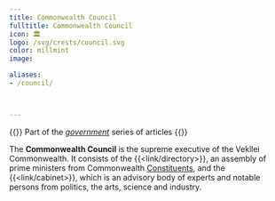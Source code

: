 ```yaml
---
title: Commonwealth Council
fulltitle: Commonwealth Council
icon: 🏛️
logo: /svg/crests/council.svg
color: millmint
image:

aliases:
- /council/



---
```

{{<note series>}}
 Part of the *[government](/government/)* series of articles
{{</note>}}

The **Commonwealth Council** is the supreme executive of the Vekllei Commonwealth. It consists of the {{<link/directory>}}, an assembly of prime ministers from Commonwealth [Constituents](/constituents/), and the {{<link/cabinet>}}, which is an advisory body of experts and notable persons from politics, the arts, science and industry.